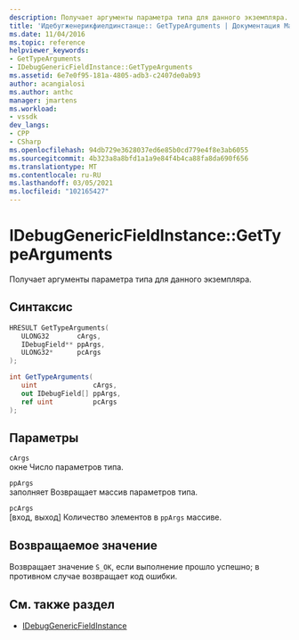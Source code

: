 ```yaml
---
description: Получает аргументы параметра типа для данного экземпляра.
title: 'Идебугженерикфиелдинстанце:: GetTypeArguments | Документация Майкрософт'
ms.date: 11/04/2016
ms.topic: reference
helpviewer_keywords:
- GetTypeArguments
- IDebugGenericFieldInstance::GetTypeArguments
ms.assetid: 6e7e0f95-181a-4805-adb3-c2407de0ab93
author: acangialosi
ms.author: anthc
manager: jmartens
ms.workload:
- vssdk
dev_langs:
- CPP
- CSharp
ms.openlocfilehash: 94db729e3628037ed6e85b0cd779e4f8e3ab6055
ms.sourcegitcommit: 4b323a8a8bfd1a1a9e84f4b4ca88fa8da690f656
ms.translationtype: MT
ms.contentlocale: ru-RU
ms.lasthandoff: 03/05/2021
ms.locfileid: "102165427"
---
```

# <a name="idebuggenericfieldinstancegettypearguments"></a>IDebugGenericFieldInstance::GetTypeArguments
Получает аргументы параметра типа для данного экземпляра.

## <a name="syntax"></a>Синтаксис

```cpp
HRESULT GetTypeArguments(
   ULONG32       cArgs,
   IDebugField** ppArgs,
   ULONG32*      pcArgs
);
```

```csharp
int GetTypeArguments(
   uint              cArgs,
   out IDebugField[] ppArgs,
   ref uint          pcArgs
);
```

## <a name="parameters"></a>Параметры
`cArgs`\
окне Число параметров типа.

`ppArgs`\
заполняет Возвращает массив параметров типа.

`pcArgs`\
[вход, выход] Количество элементов в `ppArgs` массиве.

## <a name="return-value"></a>Возвращаемое значение
 Возвращает значение `S_OK`, если выполнение прошло успешно; в противном случае возвращает код ошибки.

## <a name="see-also"></a>См. также раздел
- [IDebugGenericFieldInstance](../../../extensibility/debugger/reference/idebuggenericfieldinstance.md)
